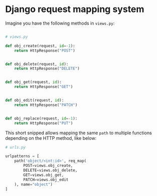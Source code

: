 # Django request mapping system


Imagine you have the following methods in `views.py`:

```python

# views.py

def obj_create(request, id=-1):
    return HttpResponse("POST")


def obj_delete(request, id):
    return HttpResponse("DELETE")


def obj_get(request, id):
    return HttpResponse("GET")


def obj_edit(request, id):
    return HttpResponse("PATCH")


def obj_replace(request, id=-1):
    return HttpResponse("PUT")

```

This short snipped allows mapping the same `path` to multiple functions depending on the HTTP method, like below:

```python
# urls.py

urlpatterns = [
    path('object/<int:id>', req_map(
        POST=views.obj_create,
        DELETE=views.obj_delete,
        GET=views.obj_get,
        PATCH=views.obj_edit
    ), name="object")
]

```
